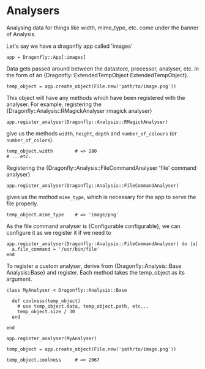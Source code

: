 Analysers
=========

Analysing data for things like width, mime_type, etc. come under the banner of Analysis.

Let's say we have a dragonfly app called 'images'

    app = Dragonfly::App[:images]

Data gets passed around between the datastore, processor, analyser, etc. in the form of an {Dragonfly::ExtendedTempObject ExtendedTempObject}.

    temp_object = app.create_object(File.new('path/to/image.png'))

This object will have any methods which have been registered with the analyser. For example, registering
the {Dragonfly::Analysis::RMagickAnalyser rmagick analyser}

    app.register_analyser(Dragonfly::Analysis::RMagickAnalyser)

give us the methods `width`, `height`, `depth` and `number_of_colours` (or `number_of_colors`).

    temp_object.width        # => 280
    # ...etc.

Registering the {Dragonfly::Analysis::FileCommandAnalyser 'file' command analyser}

    app.register_analyser(Dragonfly::Analysis::FileCommandAnalyser)

gives us the method `mime_type`, which is necessary for the app to serve the file properly.

    temp_object.mime_type    # => 'image/png'

As the file command analyser is {Configurable configurable}, we can configure it as we register it if we need to

    app.register_analyser(Dragonfly::Analysis::FileCommandAnalyser) do |a|
      a.file_command = '/usr/bin/file'
    end

To register a custom analyser, derive from {Dragonfly::Analysis::Base Analysis::Base} and register.
Each method takes the temp_object as its argument.

    class MyAnalyser < Dragonfly::Analysis::Base
    
      def coolness(temp_object)
        # use temp_object.data, temp_object.path, etc...
        temp_object.size / 30
      end
    
    end

    app.register_analyser(MyAnalyser)
    
    temp_object = app.create_object(File.new('path/to/image.png'))
    
    temp_object.coolness     # => 2067
